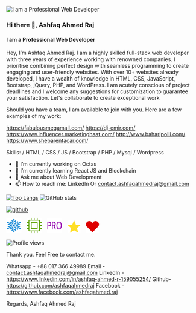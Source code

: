 ![I am a Professional Web Developer](https://media.licdn.com/dms/image/D5616AQGvIMEzW0HFLQ/profile-displaybackgroundimage-shrink_350_1400/0/1678360548149?e=1683763200&v=beta&t=qtehnpwkxLeZz95h90GnFBOhVI9wmy8LRy6sr_eRXak)

### Hi there 👋, Ashfaq Ahmed Raj
#### I am a Professional Web Developer

Hey, I’m Ashfaq Ahmed Raj. I am a highly skilled full-stack web developer with three years of experience working with renowned companies. I prioritise combining perfect design with seamless programming to create engaging and user-friendly websites. With over 10+ websites already developed, I have a wealth of knowledge in HTML, CSS, JavaScript, Bootstrap, jQuery, PHP, and WordPress. I am acutely conscious of project deadlines and I welcome any suggestions for customization to guarantee your satisfaction. Let's collaborate to create exceptional work

Should you have a team, I am available to join with you. Here are a few examples of my work:

https://fabulousmegamall.com/
https://dj-emir.com/
https://www.influencer.marketinghaat.com/
http://www.baharipolli.com/
https://www.shebarentacar.com/

Skills: / HTML / CSS / JS / Bootstrap / PHP / Mysql / Wordpress

- 🔭 I’m currently working on Octas 
- 🌱 I’m currently learning React JS and Blockchain 
- 💬 Ask me about Web Development 
- 📫 How to reach me: LinkedIn Or contact.ashfaqahmedraj@gmail.com 

[![Top Langs](https://github-readme-stats.vercel.app/api/top-langs/?username=ashfaqahmedraj)](https://github.com/anuraghazra/github-readme-stats)    ![GitHub stats](https://github-readme-stats.vercel.app/api?username=ashfaqahmedraj&show_icons=true&count_private=true)  

[<img src='https://cdn.jsdelivr.net/npm/simple-icons@3.0.1/icons/github.svg' alt='github' height='40'>](https://github.com/ashfaqahmedraj)

<a href='https://archiveprogram.github.com/'><img src='https://raw.githubusercontent.com/acervenky/animated-github-badges/master/assets/acbadge.gif' width='40' height='40'></a> <a href='https://docs.github.com/en/developers'><img src='https://raw.githubusercontent.com/acervenky/animated-github-badges/master/assets/devbadge.gif' width='40' height='40'></a> <a href='https://github.com/pricing'><img src='https://raw.githubusercontent.com/acervenky/animated-github-badges/master/assets/pro.gif' width='40' height='40'></a> <a href='https://stars.github.com/'><img src='https://raw.githubusercontent.com/acervenky/animated-github-badges/master/assets/starbadge.gif' width='35' height='35'></a> <a href='https://docs.github.com/en/github/supporting-the-open-source-community-with-github-sponsors'><img src='https://raw.githubusercontent.com/acervenky/animated-github-badges/master/assets/sponsorbadge.gif' width='35' height='35'></a>   



![Profile views](https://gpvc.arturio.dev/ashfaqahmedraj)

Thank you. Feel Free to contact me.

Whatsapp - +88 017 366 49989
Email - contact.ashfaqahmedraj@gmail.com
LinkedIn - https://www.linkedin.com/in/ashfaq-ahmed-r-159055254/
Github- https://github.com/ashfaqahmedraj
Facebook - https://www.facebook.com/ashfaqahmed.raj

Regards,
Ashfaq Ahmed Raj
